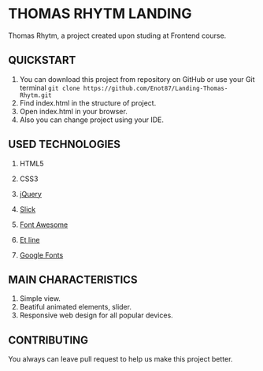 # THOMAS RHYTM LANDING
Thomas Rhytm, a project created upon studing at Frontend course.

## QUICKSTART
1. You can download this project from repository on GitHub or use your Git terminal ```git clone https://github.com/Enot87/Landing-Thomas-Rhytm.git```
2. Find index.html in the structure of project.
3. Open index.html in your browser.
4. Also you can change project using your IDE.

## USED TECHNOLOGIES
1. HTML5

2. CSS3

3.  [jQuery](https://jquery.com/)

4. [Slick](https://kenwheeler.github.io/slick/)

5. [Font Awesome](https://fontawesome.com/) 

6. [Et line](http://rhythm.nikadevs.com/content/icons-et-line)

7. [Google Fonts](https://fonts.google.com/)

## MAIN CHARACTERISTICS
1. Simple view.
3. Beatiful animated elements, slider.
4. Responsive web design for all popular devices.

## CONTRIBUTING
You always can leave pull request to help us make this project better.
